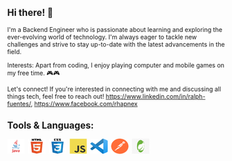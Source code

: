 ## Hi there! 👋

I'm a Backend Engineer who is passionate about learning and exploring the ever-evolving world of technology. I'm always eager to tackle new challenges and strive to stay up-to-date with the latest advancements in the field.

Interests:
Apart from coding, I enjoy playing computer and mobile games on my free time. 🎮🎮

Let's connect!
If you're interested in connecting with me and discussing all things tech, feel free to reach out! https://www.linkedin.com/in/ralph-fuentes/, https://www.facebook.com/rhapnex

## Tools & Languages: 

<div style = "display : flex; column-gap : 8px; " >

<img src="Assets/JAVA.png" width = "40" height = "35">
<img src="Assets/HTML.png" width = "40" height = "35">
<img src="Assets/CSS.png" width = "40" height = "35">
<img src="Assets/JS.png" width = "40" height = "35">
<img src="Assets/VSCODE.png" width = "40" height = "35">
<img src="Assets/POSTMAN.png" width = "40" height = "35">
<img src="Assets/spring.png" width = "40" height = "35">

</div>